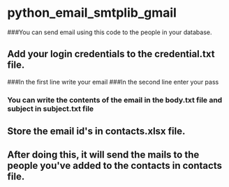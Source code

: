 # python_email_smtplib_gmail

###You can send email using this code to the people in your database.

## Add your login credentials to the credential.txt file.
###In the first line write your email
###In the second line enter your pass

### You can write the contents of the email in the body.txt file and subject in subject.txt file
  
## Store the email id's in contacts.xlsx file.

## After doing this, it will send the mails to the people you've added to the contacts in contacts file.
